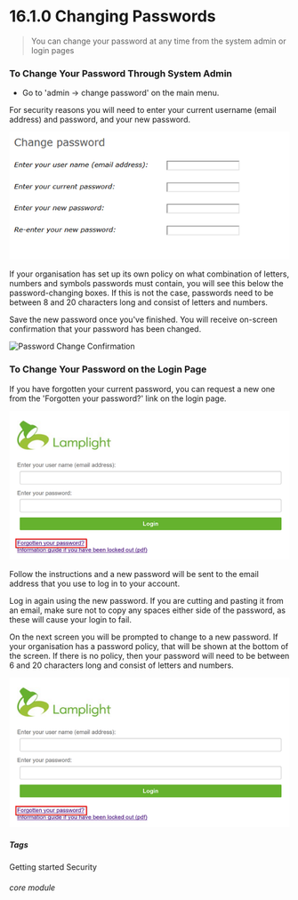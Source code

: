 # 16.1.0 <i class="fa fa-cogs"></i> Changing Passwords

> You can change your password at any time from the system admin or login pages




### To Change Your Password Through System Admin
- Go to 'admin -> change password' on the main menu. 

For security reasons you will need to enter your current username (email address) and password, and your new password.

![New Password Box](16.1.0a.png)

If your organisation has set up its own policy on what combination of letters, numbers and symbols passwords must contain, you will see this below the password-changing boxes. If this is not the case, passwords need to be between 8 and 20 characters long and consist of letters and numbers. 

Save the new password once you've finished.  You will receive on-screen confirmation that your password has been changed.

![Password Change Confirmation](16.1.0b.png)

### To Change Your Password on the Login Page

If you have forgotten your current password, you can request a new one from the 'Forgotten your password?' link on the login page.

![Forgotten Password Link](16.1.0c.png)

Follow the instructions and a new password will be sent to the email address that you use to log in to your account. 

Log in again using the new password. If you are cutting and pasting it from an email, make sure not to copy any spaces either side of the password, as these will cause your login to fail. 

On the next screen you will be prompted to change to a new password. If your organisation has a password policy, that will be shown at the bottom of the screen. If there is no policy, then your password will need to be between 6 and 20 characters long and consist of letters and numbers. 

![Password Policy Reminder](16.1.0c.png)


##### Tags
Getting started
Security

###### core module

